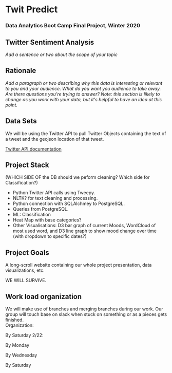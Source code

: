 # Twit Predict
### Data Analytics Boot Camp Final Project, Winter 2020


## Twitter Sentiment Analysis

_Add a sentence or two about the scope of your topic_


## Rationale 

_Add a paragraph or two describing why this data is interesting or relevant to you and your audience. What do you want you audience to take away. Are there questions you're trying to answer? Note: this section is likely to change as you work with your data, but it's helpful to have an idea at this point._


## Data Sets

We will be using the Twitter API to pull Twitter Objects containing the text of a tweet and the geojson location of that tweet.

[Twitter API documentation](https://developer.twitter.com/en.html)


## Project Stack

(WHICH SIDE OF the DB should we peform cleaning? Which side for Classification?)

* Python Twitter API calls using Tweepy.
* NLTK? for text cleaning and processing.
* Python connection with SQLAlchmey to PostgreSQL.
* Queries from PostgreSQL.
* ML: Classification
* Heat Map with base categories?
* Other Visualisations: D3 bar graph of current Moods, WordCloud of most used word, and D3 line graph to show mood change over time (with dropdown to specific dates?)



## Project Goals

A long-scroll website containing our whole project presentation, data visualizations, etc.

WE WILL SURVIVE.

## Work load organization

We will make use of branches and merging branches during our work. Our group will touch base on slack when stuck on something or as a pieces gets finished.  
Organization:

By Saturday 2/22:

By Monday 

By Wednesday

By Saturday


